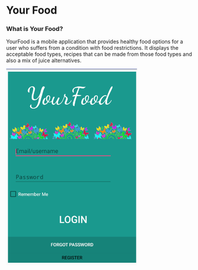 Your Food 
============

### What is Your Food?

YourFood is a mobile application that provides healthy food options for a user who suffers from a condition with food restrictions. It displays the acceptable food types, recipes that can be made from those food types and also a mix of juice alternatives.


![Alt text](https://github.com/jodz959/YourFood/blob/master/Capture1.PNG "The user signs in to their account or register for a new one. On sign up the user is asked for their weight and height to determine calorie intake along with their illness and/or food alllergies to determine calorie intake.")



